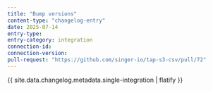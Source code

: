 ```yaml
---
title: "Bump versions"
content-type: "changelog-entry"
date: 2025-07-14
entry-type: 
entry-category: integration
connection-id: 
connection-version: 
pull-request: "https://github.com/singer-io/tap-s3-csv/pull/72"
---
```

{{ site.data.changelog.metadata.single-integration | flatify }}